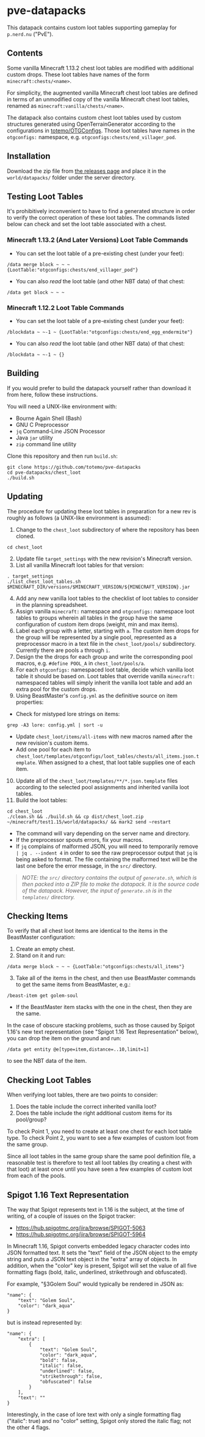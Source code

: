 pve-datapacks
=============
This datapack contains custom loot tables supporting gameplay for `p.nerd.nu`
("PvE").


Contents
--------
Some vanilla Minecraft 1.13.2 chest loot tables are modified with additional
custom drops. These loot tables have names of the form
`minecraft:chests/<name>`.

For simplicity, the augmented vanilla Minecraft chest loot tables are defined
in terms of an unmodified copy of the vanilla Minecraft chest loot tables,
renamed as `minecraft:vanilla/chests/<name>`.

The datapack also contains custom chest loot tables used by custom structures
generated using OpenTerrainGenerator according to the configurations in
[totemo/OTGConfigs](https://github.com/totemo/OTGConfigs). Those loot tables
have names in the `otgconfigs:` namespace, e.g.
`otgconfigs:chests/end_villager_pod`.


Installation
------------
Download the zip file from [the releases page](https://github.com/totemo/pve-datapacks/releases)
and place it in the `world/datapacks/` folder under the server directory.


Testing Loot Tables
-------------------
It's prohibitively inconvenient to have to find a generated structure in order
to verify the correct operation of these loot tables. The commands listed below
can check and set the loot table associated with a chest.

### Minecraft 1.13.2 (And Later Versions) Loot Table Commands
 * You can set the loot table of a pre-existing chest (under your feet):
```
/data merge block ~ ~ ~ {LootTable:"otgconfigs:chests/end_villager_pod"}
```
 * You can also *read* the loot table (and other NBT data) of that chest:
```
/data get block ~ ~ ~
```
 
### Minecraft 1.12.2 Loot Table Commands
 * You can set the loot table of a pre-existing chest (under your feet):
```
/blockdata ~ ~-1 ~ {LootTable:"otgconfigs:chests/end_egg_endermite"}
```
 * You can also *read* the loot table (and other NBT data) of that chest:
```
/blockdata ~ ~-1 ~ {}
```


Building
--------
If you would prefer to build the datapack yourself rather than download it from
here, follow these instructions.

You will need a UNIX-like environment with:

 * Bourne Again Shell (Bash)
 * GNU C Preprocessor
 * `jq` Command-Line JSON Processor
 * Java `jar` utility
 * `zip` command line utility
 
Clone this repository and then run `build.sh`:
```
git clone https://github.com/totemo/pve-datapacks
cd pve-datapacks/chest_loot
./build.sh
```


Updating
--------
The procedure for updating these loot tables in preparation for a new rev is roughly as follows (a UNIX-like environment is assumed):

 1. Change to the `chest_loot` subdirectory of where the repository has been cloned.
```
cd chest_loot
```
 2. Update file `target_settings` with the new revision's Minecraft version.
 3. List all vanilla Minecraft loot tables for that version:
```
. target_settings
./list_chest_loot_tables.sh $MINECRAFT_DIR/versions/$MINECRAFT_VERSION/${MINECRAFT_VERSION}.jar
```
 4. Add any new vanilla loot tables to the checklist of loot tables to consider in the planning spreadsheet.
 1. Assign vanilla `minecraft:` namespace and `otgconfigs:` namespace loot tables to groups wherein all tables in the group have the same configuration of custom item drops (weight, min and max items).
 1. Label each group with a letter, starting with `a`. The custom item drops for the group will be represented by a single pool, represented as a preprocessor macro in a text file in the `chest_loot/pools/` subdirectory. Currently there are pools `a` through `i`.
 1. Design the the drops for each group and write the corresponding pool macros, e.g. `#define POOL_A` in `chest_loot/pools/a`.
 1. For each `otgconfigs:` namespaced loot table, decide which vanilla loot table it should be based on. Loot tables that override vanilla `minecraft:` namespaced tables will simply inherit the vanilla loot table and add an extra pool for the custom drops.
 1. Using BeastMaster's `config.yml` as the definitive source on item properties:
   * Check for mistyped lore strings on items:
```
grep -A3 lore: config.yml | sort -u
```
   * Update `chest_loot/items/all-items` with new macros named after the new revision's custom items.
   * Add one pool for each item to `chest_loot/templates/otgconfigs/loot_tables/chests/all_items.json.template`. When assigned to a chest, that loot table supplies one of each item.
 10. Update all of the `chest_loot/templates/**/*.json.template` files according to the selected pool assignments and inherited vanilla loot tables.
 1. Build the loot tables:
```
cd chest_loot
./clean.sh && ./build.sh && cp dist/chest_loot.zip ~/minecraft/test1.15/world/datapacks/ && mark2 send ~restart
```
   * The command will vary depending on the server name and directory.
   * If the preprocessor spouts errors, fix your macros.
   * If `jq` complains of malformed JSON, you will need to temporarily remove `| jq . --indent 4` in order to see the raw preprocessor output that `jq` is being asked to format. The file containing the malformed text will be the last one before the error message, in the `src/` directory.
   > *NOTE: the `src/` directory contains the output of `generate.sh`, which is then packed into a ZIP file to make the datapack. It is the source code of the datapack. However, the input of `generate.sh` is in the `templates/` directory.*
 

Checking Items
--------------
To verify that all chest loot items are identical to the items in the BeastMaster configuration:

 1. Create an empty chest.
 2. Stand on it and run:
```
/data merge block ~ ~ ~ {LootTable:"otgconfigs:chests/all_items"}
```
 3. Take all of the items in the chest, and then use BeastMaster commands to get the same items from BeastMaster, e.g.:
```
/beast-item get golem-soul
```
   * If the BeastMaster item stacks with the one in the chest, then they are the same.

In the case of obscure stacking problems, such as those caused by Spigot 1.16's
new text representation (see "Spigot 1.16 Text Representation" below), you can
drop the item on the ground and run:
```
/data get entity @e[type=item,distance=..10,limit=1]
```
to see the NBT data of the item.


Checking Loot Tables
--------------------
When verifying loot tables, there are two points to consider:

 1. Does the table include the correct inherited vanilla loot?
 2. Does the table include the right additional custom items for its pool/group?

To check Point 1, you need to create at least one chest for each loot table type. To check Point 2, you want to see a few examples of custom loot from the same group.

Since all loot tables in the same group share the same pool definition file, a reasonable test is therefore to test all loot tables (by creating a chest with that loot) at least once until you have seen a few examples of custom loot from each of the pools.


Spigot 1.16 Text Representation
-------------------------------
The way that Spigot represents text in 1.16 is the subject, at the time of
writing, of a couple of issues on the Spigot tracker:

 * https://hub.spigotmc.org/jira/browse/SPIGOT-5063
 * https://hub.spigotmc.org/jira/browse/SPIGOT-5964

In Minecraft 1.16, Spigot converts embedded legacy character codes into JSON 
formatted text. It sets the "text" field of the JSON object to the empty 
string and puts a JSON text object in the "extra" array of objects. In
addition, when the "color" key is present, Spigot will set the value of 
all five formatting flags (bold, italic, underlined, strikethrough and
obfuscated).

For example, "§3Golem Soul" would typically be rendered in JSON as:
```
"name": {
    "text": "Golem Soul",
    "color": "dark_aqua"
}
```
but is instead represented by:
```
"name": {
    "extra": [
        {
            "text": "Golem Soul",
            "color": "dark_aqua",
            "bold": false,
            "italic": false,
            "underlined": false,
            "strikethrough": false,
            "obfuscated": false
        }
    ],
    "text": ""
}

```

Interestingly, in the case of lore text with only a single formatting flag
("italic": true) and no "color" setting, Spigot only stored the italic flag;
not the other 4 flags.

